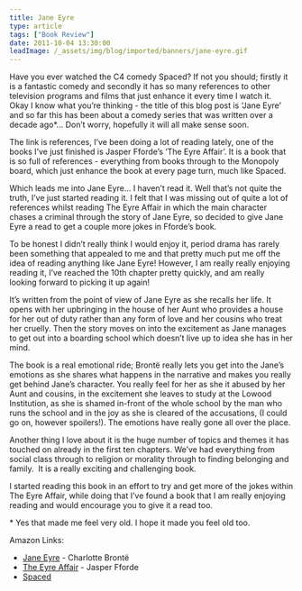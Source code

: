 ```yaml
---
title: Jane Eyre
type: article
tags: ["Book Review"]
date: 2011-10-04 13:30:00
leadImage: /_assets/img/blog/imported/banners/jane-eyre.gif
---
```


<p>
 Have you ever watched the C4 comedy Spaced? If not you should; firstly it is a fantastic comedy and secondly it has so many references to other television programs and films that just enhance it every time I watch it.&nbsp; Okay I know what you&rsquo;re thinking - the title of this blog post is &lsquo;Jane Eyre&rsquo; and so far this has been about a comedy series that was written over a decade ago*... Don&rsquo;t worry, hopefully it will all make sense soon.</p>
<p>
 The link is references, I&rsquo;ve been doing a lot of reading lately, one of the books I&rsquo;ve just finished is Jasper Fforde&rsquo;s &lsquo;The Eyre Affair&rsquo;. It is a book that is so full of references - everything from books through to the Monopoly board, which just enhance the book at every page turn, much like Spaced.</p>
<p>
 Which leads me into Jane Eyre... I haven&rsquo;t read it. Well that&rsquo;s not quite the truth, I&rsquo;ve just started reading it. I felt that I was missing out of quite a lot of references whilst reading The Eyre Affair in which the main character chases a criminal through the story of Jane Eyre, so decided to give Jane Eyre a read to get a couple more jokes in Fforde&rsquo;s book.</p>
<p>
 To be honest I didn&rsquo;t really think I would enjoy it, period drama has rarely been something that appealed to me and that pretty much put me off the idea of reading anything like Jane Eyre! However, I am really really enjoying reading it, I&rsquo;ve reached the 10th chapter pretty quickly, and am really looking forward to picking it up again!</p>
<p>
 It&rsquo;s written from the point of view of Jane Eyre as she recalls her life. It opens with her upbringing in the house of her Aunt who provides a house for her out of duty rather than any form of love and her cousins who treat her cruelly. Then the story moves on into the excitement as Jane manages to get out into a boarding school which doesn&rsquo;t live up to idea she has in her mind.</p>
<p>
 The book is a real emotional ride; Bront&euml; really lets you get into the Jane&rsquo;s emotions as she shares what happens in the narrative and makes you really get behind Jane&rsquo;s character. You really feel for her as she it abused by her Aunt and cousins, in the excitement she leaves to study at the Lowood Institution, as she is shamed in-front of the whole school by the man who runs the school and in the joy as she is cleared of the accusations, (I could go on, however spoilers!). The emotions have really gone all over the place.</p>
<p>
 Another thing I love about it is the huge number of topics and themes it has touched on already in the first ten chapters. We&rsquo;ve had everything from social class through to religion or morality through to finding belonging and family.&nbsp; It is a really exciting and challenging book.</p>
<p>
 I started reading this book in an effort to try and get more of the jokes within The Eyre Affair, while doing that I&rsquo;ve found a book that I am really enjoying reading and would encourage you to give it a read too.</p>
<p>* Yes that made me feel very old. I hope it made you feel old too.</p>
<p>Amazon Links:</p>
<ul>
 <li>
  <a href="https://www.amazon.co.uk/gp/product/1853260207/ref=as_li_ss_tl?ie=UTF8&amp;tag=jamdoc-21&amp;linkCode=as2&amp;camp=1634&amp;creative=19450&amp;creativeASIN=1853260207" target="_blank">Jane Eyre</a> - Charlotte Bront&euml;</li>
 <li>
  <a href="https://www.amazon.co.uk/gp/product/034073356X/ref=as_li_ss_tl?ie=UTF8&amp;tag=jamdoc-21&amp;linkCode=as2&amp;camp=1634&amp;creative=19450&amp;creativeASIN=034073356X" target="_blank">The Eyre Affair</a>&nbsp;- Jasper Fforde</li>
 <li>
  <a href="https://www.amazon.co.uk/gp/product/B0002LXU6I/ref=as_li_ss_tl?ie=UTF8&amp;tag=jamdoc-21&amp;linkCode=as2&amp;camp=1634&amp;creative=19450&amp;creativeASIN=B0002LXU6I" target="_blank">Spaced</a></li>
</ul>
